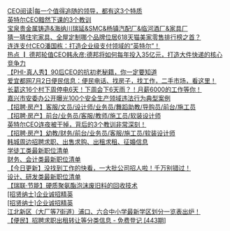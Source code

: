   
[CEO阅读|每一个值得追随的领导，都有这3个特质](http://www.dianyue.me/archives/660/hsf7dqpv4bq1frgy/)  
[英特尔CEO黯然下课的3个教训](http://www.dianyue.me/archives/669/05nkct96ww33zgr1/)  
[宝泉贵金属铸造&amp;海纳川瑞延&amp;SMC&amp;杨镇汽配厂&amp;临河酒厂&amp;家具厂](http://www.dianyue.me/archives/362/xeu5flqjobnima17/)  
[猜一猜住宅家具、全屋定制哪个品牌位居618天猫美家零售排行榜之首？](http://www.dianyue.me/archives/839/t5559yinllu8datf/)  
[连连支付CEO潘国栋：打造企业级支付领域的“英特尔”！](http://www.dianyue.me/archives/720/9la5etr8x6gmebxq/)  
[热点 ┃ 德邦轮值CEO韩永彦:德邦将如何每年投入35亿元，打造大件快递的核心竞争力](http://www.dianyue.me/archives/767/ljzkr3hv48myh653/)  
[【PHI-真人秀】90后CEO的抗初老秘籍，你一定要知道](http://www.dianyue.me/archives/147/xq38vxsglr3bd2rr/)  
[爱宜都网7月2日便民信息：便民电话、找房子，找工作，二手市场，看这里！](http://www.dianyue.me/archives/129/bre1h1oi42makw6n/)  
[长葛这16个村下周停电6天！下周会下6天雨？！月薪6000的工作等你！](http://www.dianyue.me/archives/392/iwnzyq9s0dw02ony/)  
[嘉兴市安委办公开曝光100个安全生产领域违法行为典型案例](http://www.dianyue.me/archives/520/q9dw71rkl6wlg3qk/)  
[【招聘·房产】客服/文员/设计师/业务员/舞蹈助教/导购员/前台/施工员](http://www.dianyue.me/archives/931/vf0gijpf2j737cfj/)  
[【招聘·房产】前台/业务员/客服/教师/施工员/软装设计师](http://www.dianyue.me/archives/959/tlqqnvf4nxltu4ja/)  
[英特尔CEO连夜被干掉，背后的3个教训非常深刻！](http://www.dianyue.me/archives/565/2p07aag4l2jjpm6h/)  
[【招聘·房产】幼教/财务/前台/业务员/客服/施工员/软装设计师](http://www.dianyue.me/archives/003/2p07aag4l2jjpm6h/)  
[韩城周边招聘求职、出售求购、出租求租、征婚信息](http://www.dianyue.me/archives/944/xon94pp8p1hqlgl4/)  
[学徒工类最新职位清单](http://www.dianyue.me/archives/970/e2ummips7lpkil4a/)  
[财务、会计类最新职位清单](http://www.dianyue.me/archives/968/g0hzxm6gtyibxrfh/)  
[【今日更新】没找到工作的快看，一大批公司招人啦！千万别错过！](http://www.dianyue.me/archives/874/vlgg2fc1a3ad3h24/)  
[设计、研发类最新职位清单](http://www.dianyue.me/archives/966/wc7x3v3oc0jqji1e/)  
[【瑞联·节能】硬质聚氨酯泡沫废旧料的回收技术](http://www.dianyue.me/archives/214/dja3gfocjhk16dv9/)  
[[招贤纳士]企业诚招精英](http://www.dianyue.me/archives/419/k2mz6rdebln8eogv/)  
[[招贤纳士]企业诚招精英](http://www.dianyue.me/archives/454/1q3d62p0w4qt1pl7/)  
[江北新区（大厂等7街道）浦口、六合中小学最新学区划分一览表出炉！](http://www.dianyue.me/archives/885/yh0hvim0riabmv4d/)  
[【便民】招聘求职出租转让等分类信息 - 免费登记 [443期]](http://www.dianyue.me/archives/507/2q9cecasb83exq38/)